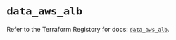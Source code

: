 # `data_aws_alb`

Refer to the Terraform Registory for docs: [`data_aws_alb`](https://registry.terraform.io/providers/hashicorp/aws/4.63.0/docs/data-sources/alb).
